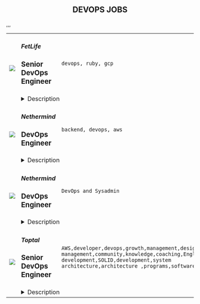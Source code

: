 <div align="center"><h2>DEVOPS JOBS</h2></div><table><tr>
                <td width="100" height="100" rowspan="2">
                    <img src=https://remoteOK.com/assets/img/jobs/6377b99e204306f829274dc42756d97d1657543659.png>
                </td>
                <td width="300">
                    <h5>FetLife</h5>
                    <h3>
					Senior DevOps Engineer				</h3>
                </td>
                <td width="300">
                    <code>devops, ruby, gcp</code>
                </td>
                <td width="200">
                <text>1 days ago</text>
                </td>
                <td width="100" rowspan="2">
                <a href=https://remoteOK.com/jobs/111592 align="right" target="_blank">Apply</a>
                </td>
            </tr>
            <tr>
                <td colspan="3">
                <details><summary>Description</summary>
                <div class="story__copy bigger mb3">At FetLife we're looking for a Senior DevOps Engineer to help us better serve the community.</div><div class="story__copy bigger mb3"><br /></div><div class="story__copy"><h2>The Job</h2><p>As a DevOps Engineer, you'll be working with the engineering team to monitor and improve our security, infrastructure, and performance.</p><p>You'll be responsible for:</p><ul><li>Elevating our DevOps standards through improved monitoring, tooling, and processes</li><li>Planning and performing infrastructure improvements and maintenance</li><li>Monitoring and improving website stability and response times</li><li>Monitoring and improving email deliverability</li><li>Participating in the on-call rotation</li><li>Triaging, replicating, and fixing potential security issues</li><li>Maintaining high CI build success rates and low CI build run times</li></ul><p>Currently, our entire platform is built as a majestic Rails monolith, using Vue.js with Typescript on the front-end.</p><p>More details about our tech stack:</p><ul><li>Testing is done with RSpec &amp; Capybara</li><li>Continuous integration and deployment are done with CircleCI</li><li>MySQL and PostgreSQL for our main databases</li><li>Redis and KeyDB for our activity feeds, session storage, queue management, and caching (currently migrating to ScyllaDB)</li><li>ElasticSearch for full-text search</li><li>DevOps using Containers orchestrated with Kubernetes and Helm</li><li>Service and performance monitoring is done with DataDog and NewRelic</li></ul><h2>About You</h2><p>We're looking for someone who has proven experience building and maintaining large production-level Ruby on Rails applications.</p><p>Ideally, you have experience:</p><ul><li>Working with MySQL, PostgreSQL, or Redis</li><li>Maintaining infrastructure with Docker, Kubernetes, and Google Cloud</li><li>Setting up and maintaining application and infrastructure monitoring</li><li>Managing database performance</li></ul><p>Additionally, since we're 100% remote, we:</p><ul><li>Highly value strong written communicators</li><li>Require at least a few hours of overlap from 8-12 AM EST (2-6 PM CET)</li></ul><h2>Unique to Us</h2><p>Every organization is a bit different, here are some unique things about us:</p><ul><li>We believe the traditional hiring process is broken, so we do things a bit differently. We first bring people on a part-time or full-time contractor so that we can get to know each other. If both sides enjoy working with each other, we make you an official offer.</li><li>We have little to no meetings, we focus on written async communication instead</li><li>The tenure of a DevOps Engineer at FetLife is 2-3x longer than average</li><li>You will work on high-impact projects that will make a difference in many people's lives</li><li>You can always ask questions to your team when you get stuck, but we do appreciate people who are self-sufficient</li><li>Get to learn a lot because we are a small team and everyone gets to work on different parts of the system. Nobody specializes.</li><li>We value focused productive work over long hours. We don't want people to burn out. We want people to work at a consistent pace they can maintain year after year</li></ul><h2>About Us</h2><p>FetLife is the largest kinky social network on this side of the milky way. We:</p><ul><li>Have over 10 million members and growing</li><li>Grew 100% by word-of-mouth</li><li>Serve over 1.5 billion requests a day</li></ul><p>You can find our team and core valuesÂ <a href="https://fetlife.com/team">here</a>.</p><h2>Pay &amp; Benefits</h2><p>We use a standardised salary calculator for each position to ensure we are competitive, fair, and consistent. For this specific role, the rate is between $115kÂ -Â $155k USD / year. Rate is dependent on the level you are currently at.</p><p>Additionally, we offer:</p><ul><li>Paid time off:<ul><li>2 weeks vacation</li><li>5 statutory holidays (e.g. Easter &amp; Thanksgiving)</li><li>2 weeks during Christmas*</li><li>4 day work weeks during the summer months (July &amp; August)*</li></ul></li><li>1 retreat a year (ex. the last one's were in Miami, Vancouver, Tennessee &amp; Montreal)</li><li>A yearly anniversary gift of your choosing (200$ USD for every year with us, ex. 4th anniversary is $800)</li><li>Reimbursed music subscription</li><li>Fully paid maternal or parental leave</li></ul><p><em>* Not guaranteed, but have happened every year</em></p></div>
                </details>
                </td>
            </tr>,<tr>
                <td width="100" height="100" rowspan="2">
                    <img src=https://remoteOK.com/assets/img/jobs/90ff0b83631e7f7d539736fc0bc82c1d1657048761.png>
                </td>
                <td width="300">
                    <h5>Nethermind</h5>
                    <h3>
					DevOps Engineer				</h3>
                </td>
                <td width="300">
                    <code>backend, devops, aws</code>
                </td>
                <td width="200">
                <text>7 days ago</text>
                </td>
                <td width="100" rowspan="2">
                <a href=https://remoteOK.com/jobs/111534 align="right" target="_blank">Apply</a>
                </td>
            </tr>
            <tr>
                <td colspan="3">
                <details><summary>Description</summary>
                <p>Our DevOps team known as the Angkor of Nethermind are responsible for processes related to product development operations.</p><h2><strong>As a member of this team you will:</strong></h2><ul><li><strong>Build and maintain</strong>Â company-wide CI/CD pipelines for different projects (Github Actions)</li><li><strong>Deploy and maintain</strong>Â the blockchain infrastructure in a multi-cloud environment (DigitalOcean, AWS, Google Cloud, others)</li><li><strong>Follow</strong>Â the best, modern security patterns to keep the secrets secure</li><li><strong>Monitor</strong>Â the infrastructure with tools like Grafana, Prometheus, New Relic, OpsGenie</li><li><strong>Write scripts</strong>, lambda functions and even full applications with the language of your choice that can help us improve the workflow</li><li><strong>Automate work</strong>Â - yours and others (Terraform, Ansible, CloudFormation)</li><li><strong>Write clean procedures</strong>Â that everybody can understand and follow</li><li><strong>Participate</strong>Â in the Ethereum ecosystem events from the DevOps side</li><li><strong>Ensure 99.99% system uptime</strong>, smooth operations and work with infra handling millions of request per second</li><li><strong>Have strong cloud networking experience</strong>Â and troubleshooting skills</li><li><strong>Take ownership</strong>Â of end to end automation</li><li><strong>Implement systems</strong>Â that are highly available, scalable and secure on cloud platforms and on-premise</li><li><strong>Work</strong>Â with many different operating systems</li></ul><h2><strong>Perks and benefits:</strong></h2><ul><li>Fully remote</li><li>Flexible working hours</li><li>Plus equity</li></ul>
                </details>
                </td>
            </tr>,<tr>
                <td width="100" height="100" rowspan="2">
                    <img src=https://wwr-pro.s3.amazonaws.com/logos/0076/4780/logo.gif>
                </td>
                <td width="300">
                    <h5>Nethermind</h5>
                    <h3> DevOps Engineer</h3>
                </td>
                <td width="300">
                    <code>DevOps and Sysadmin</code>
                </td>
                <td width="200">
                <text>4 days ago</text>
                </td>
                <td width="100" rowspan="2">
                <a href=https://weworkremotely.com/remote-jobs/nethermind-devops-engineer align="right" target="_blank">Apply</a>
                </td>
            </tr>
            <tr>
                <td colspan="3">
                <details><summary>Description</summary>
                <img src="https://we-work-remotely.imgix.net/logos/0076/4780/logo.gif?ixlib=rails-4.0.0&w=50&h=50&dpr=2&fit=fill&auto=compress" />

<p>
  <strong>Headquarters:</strong> London
    <br /><strong>URL:</strong> <a href="https://nethermind.io">https://nethermind.io</a>
</p>

<div>
<br>Our DevOps team known as the Angkor of Nethermind are responsible for processes related to product development operations.<br><br>
</div><div>
<strong><br>As a member of this team you will:<br></strong><br>
</div><ul>
<li>
<strong>Build and maintain</strong> company-wide CI/CD pipelines for different projects (Github Actions)</li>
<li>
<strong>Deploy and maintain</strong> the blockchain infrastructure in a multi-cloud environment (DigitalOcean, AWS, Google Cloud, others)</li>
<li>
<strong>Follow</strong> the best, modern security patterns to keep the secrets secure</li>
<li>
<strong>Monitor</strong> the infrastructure with tools like Grafana, Prometheus, New Relic, OpsGenie</li>
<li>
<strong>Write scripts</strong>, lambda functions and even full applications with the language of your choice that can help us improve the workflow</li>
<li>
<strong>Automate work</strong> - yours and others (Terraform, Ansible, CloudFormation)</li>
<li>
<strong>Write clean procedures</strong> that everybody can understand and follow</li>
<li>
<strong>Participate</strong> in the Ethereum ecosystem events from the DevOps side</li>
<li>
<strong>Ensure 99.99% system uptime</strong>, smooth operations and work with infra handling millions of request per second</li>
<li>
<strong>Have strong cloud networking experience</strong> and troubleshooting skills</li>
<li>
<strong>Take ownership</strong> of end to end automation</li>
<li>
<strong>Implement systems</strong> that are highly available, scalable and secure on cloud platforms and on-premise</li>
<li>
<strong>Work</strong> with many different operating systems</li>
</ul><div>
<strong><br>Perks and benefits:<br></strong><br>
</div><ul>
<li>Fully remote</li>
<li>Flexible working hours</li>
<li>Plus equity</li>
</ul>

<p><strong>To apply:</strong> <a href="https://weworkremotely.com/remote-jobs/nethermind-devops-engineer">https://weworkremotely.com/remote-jobs/nethermind-devops-engineer</a></p>

                </details>
                </td>
            </tr>,<tr>
                <td width="100" height="100" rowspan="2">
                    <img src=https://wwr-pro.s3.amazonaws.com/logos/0076/3391/logo.gif>
                </td>
                <td width="300">
                    <h5>Clevertech</h5>
                    <h3> Senior DevOps Engineer</h3>
                </td>
                <td width="300">
                    <code>DevOps and Sysadmin</code>
                </td>
                <td width="200">
                <text>7 days ago</text>
                </td>
                <td width="100" rowspan="2">
                <a href=https://weworkremotely.com/remote-jobs/clevertech-senior-devops-engineer-7 align="right" target="_blank">Apply</a>
                </td>
            </tr>
            <tr>
                <td colspan="3">
                <details><summary>Description</summary>
                <img src="https://we-work-remotely.imgix.net/logos/0076/3391/logo.gif?ixlib=rails-4.0.0&w=50&h=50&dpr=2&fit=fill&auto=compress" />

<p>
  <strong>Headquarters:</strong> New York, NY
    <br /><strong>URL:</strong> <a href="https://clevertech.biz">https://clevertech.biz</a>
</p>

<div>Experience Remote done Right. Over 20 years of remote experience, all 500+ staff are 100% remote and we still grow vibrant relationships, provide exceptional opportunities for career growth while working with stellar clients on ambitious projects<br><br>
</div><div><strong>What we're working on:</strong></div><div>Enterprise companies turn to us to help them launch innovative digital products that interact with hundreds of millions of customers, transactions and data points. The problems we solve every day are real and require creativity, grit and determination. We are building a culture that challenges norms while fostering experimentation and personal growth. In order to grasp the scale of problems we face, ideally, you have some exposure to Logistics, FinTech, Transportation, Insurance, Media or other complex multifactor industries</div><div><strong><br>Requirements</strong></div><ul>
<li>7+ years of professional experience (A technical assessment will be required)</li>
<li>Senior-level experience with AWS (EC2, RDS, S3, ECS, ELB)</li>
<li>Strong background in Linux and Mongo Atlas administration</li>
<li>Experience deploying Kubernetes in a production environment</li>
<li>Experience with CI/CD in Jenkins or CircleCi</li>
<li>Infrastructure as code (we use Terraform)</li>
<li>Experience with requirement gathering and presentation to executives</li>
<li>English fluency, verbal and written</li>
<li>Professional, empathic, team player</li>
<li>Problem solver, proactive, go-getter</li>
</ul>

<p><strong>To apply:</strong> <a href="https://weworkremotely.com/remote-jobs/clevertech-senior-devops-engineer-7">https://weworkremotely.com/remote-jobs/clevertech-senior-devops-engineer-7</a></p>

                </details>
                </td>
            </tr>,<tr>
                <td width="100" height="100" rowspan="2">
                    <img src=https://weworkremotely.com/assets/IsotypeV2-1ebe3dd57673f3e8d02b7490bc0faaef55d6a95d3a4aaf17298bd3ed503ae7fe.svg>
                </td>
                <td width="300">
                    <h5>Chainlink Labs</h5>
                    <h3> DevOps Engineer</h3>
                </td>
                <td width="300">
                    <code>DevOps and Sysadmin</code>
                </td>
                <td width="200">
                <text>41 days ago</text>
                </td>
                <td width="100" rowspan="2">
                <a href=https://weworkremotely.com/remote-jobs/chainlink-labs-devops-engineer-1 align="right" target="_blank">Apply</a>
                </td>
            </tr>
            <tr>
                <td colspan="3">
                <details><summary>Description</summary>
                

<p>
  <strong>Headquarters:</strong> United States
    <br /><strong>URL:</strong> <a href="http://chain.link">http://chain.link</a>
</p>

<div><strong>All roles with Chainlink Labs are globally remote based. We encourage you to apply regardless of your location.</strong></div><div>
<br>The infrastructure team enables Chainlink development and maintains services that support the health of the most widely-adopted oracle network in the world. As a DevOps Engineer, you will help us maintain the Chainlink infrastructure, ensure reliable work of internal and customer-facing services, and empower the entire engineering organization to do their best work.</div><div><br></div><div>This job would be perfect for someone who has a strong operations background and would eventually like to grow into an SRE role. The infrastructure team is expanding, and you would have plenty of opportunities to build up your skillset in different areas.</div><div><br></div><div>We are distributed across time zones and continents, and we embrace remote work. In the Infrastructure team, we follow the infrastructure-as-code approach and practice GitOps. Our on-call rotation uses the follow-the-sun pattern: you will be on call some of the time, but there should not be any overnight shifts.</div><div><br></div><div>We all have different backgrounds and are determined to help you succeed no matter where you are or who you are. If you think you would do a great job at Chainlink, we are looking forward to speaking with you, even if you don't match 100% of the job requirements: those describe people we've usually had a great time working with, but they're not a tick-box exercise.<br><br>
</div><div><strong>Your Impact</strong></div><ul>
<li>Maintain full nodes for various blockchains Chainlink supports and find ways to deploy and manage them more efficiently. </li>
<li> Deploy new Chainlink nodes and ensure their reliability. </li>
<li>Understand blockchain-specific monitoring in great depth and help the team cut down on noise by fine-tuning alerts. </li>
<li>Pair with engineers from across the company to help with troubleshooting, deploy new services, and figure out how to increase developer velocity and eliminate pain points.</li>
</ul><div><br></div><div><strong>Requirements</strong></div><ul>
<li>3+ years of relevant professional experience. You probably have an operations background, have worked in a DevOps team before, and are familiar with most tools from our stack (below). </li>
<li>Experience with CI/CD. You know how to deploy your services reliably and have used tools like GitHub Actions, CircleCI, TravisCI, or Jenkins to achieve that.</li>
<li>Experience with scripting and configuration management. You can write scripts to automate routine tasks and have familiarity with tools like Ansible and Packer. </li>
<li>Experience with monitoring and logging. You know how to export metrics to Prometheus, have built a Grafana dashboard or two, and have experience with a centralized logging solution like the Elastic Stack, Splunk or LogDNA.</li>
<li>Experience with distributed systems and container orchestration. You have maintained or even built Kubernetes clusters before and feel comfortable deploying completely new services on them.</li>
<li>Strong communication skills. You can give and receive constructive feedback, and you do not shy away from planning meetings and code reviews.</li>
</ul><div><br></div><div><strong>Desired Qualifications</strong></div><ul>
<li>Excitement for blockchain, Web 3.0, and similar decentralized technologies. </li>
<li>Experience running blockchain full nodes would give you a considerable advantage in this role. </li>
<li>Experience with Chainlink as a developer or a node operator is a similarly big plus. </li>
<li>Experience with GitHub Actions and self-hosted runners in particular.</li>
<li>Experience working remotely in a distributed team.</li>
<li>A strong desire to grow and challenge yourself. While this role is mainly focused on maintenance, we would expect you to constantly find ways to improve and automate services under your purview.</li>
<li>We are giving slight preference to candidates who live in the UTC to UTC+8 range due to our on-call schedule for this particular opening.</li>
</ul><div><br></div><div><strong>Our Stack</strong></div><div>Some of the tools and services we use daily or almost daily are:</div><div><br></div><div>AWS; Terraform/Terragrunt; Kubernetes, Calico and ArgoCD; Prometheus and Grafana; GitHub Actions; Packer</div><div><br></div><div>We expect you to be comfortable with most of those tools and proficient in at least a couple of them.<br><br><strong>About Us<br></strong>Chainlink is the industry standard oracle network for connecting smart contracts to the real world. With Chainlink, developers can build hybrid smart contracts that combine on-chain code with an extensive collection of secure off-chain services powered by Decentralized Oracle Networks. Managed by a global, decentralized community of hundreds of thousands of people, Chainlink is introducing a fairer model for contracts. Its network currently secures billions of dollars in value for smart contracts across the decentralized finance (DeFi), insurance, and gaming ecosystems, among others. The full vision of the Chainlink Network can be found in the <a href="https://research.chain.link/whitepaper-v2.pdf">Chainlink 2.0 whitepaper</a>. Chainlink is trusted by hundreds of organizations—from global enterprises to projects at the forefront of the blockchain economy—to deliver definitive truth via secure, reliable data.  </div><div><br></div><div>This role is location agnostic anywhere in the world, but we ask that you overlap some working hours with Eastern Standard Time (EST).</div><div><br></div><div>We are a fully distributed team and have the tools and benefits to support you in your remote work environment.</div><div><br></div><div><em>Chainlink Labs is an Equal Opportunity Employer.</em></div><div><br></div><div>#LI-Remote</div><div><br></div><div>---</div>

<p><strong>To apply:</strong> <a href="https://weworkremotely.com/remote-jobs/chainlink-labs-devops-engineer-1">https://weworkremotely.com/remote-jobs/chainlink-labs-devops-engineer-1</a></p>

                </details>
                </td>
            </tr>,<tr>
                <td width="100" height="100" rowspan="2">
                    <img src=https://remotive.com/job/1308870/logo>
                </td>
                <td width="300">
                    <h5>TUNE</h5>
                    <h3>DevOps Engineer</h3>
                </td>
                <td width="300">
                    <code>AWS,devops,git,go,kubernetes,marketing,mobile,python,saas,sql,management,operations,design,databases,project management,Engineering,CI/CD,customer experience,knowledge,mentoring,business development,troubleshooting,web,software development,business,infrastructure,hiring,partnerships,SDLC,technical support,cybersecurity,onboarding,culture,gitlab,release,development,IT,software engineering,organization,networks,applications,problem-solving,computer science,backbone,support,production,software</code>
                </td>
                <td width="200">
                <text>4 days ago</text>
                </td>
                <td width="100" rowspan="2">
                <a href=https://remotive.com/remote-jobs/software-dev/devops-engineer-1308870 align="right" target="_blank">Apply</a>
                </td>
            </tr>
            <tr>
                <td colspan="3">
                <details><summary>Description</summary>
                <div> </div>
<div>TUNE makes the industry’s most flexible SaaS platform for managing marketing partnerships across mobile and web. On one platform, you can maximize ROI from onboarding through payout with your most important partners — affiliates, networks, influencers, agencies, and any other business development relationships. TUNE is a remote first company and embraces hiring engineers and various other roles across the United States &amp; Canada.</div>
<div> </div>
<div>TUNE’s Operations team manages TUNE’s infrastructure in AWS and provides tooling to make the Software Development Lifecycle easy and enjoyable. Our systems are highly automated with Gitlab pipelines as the backbone of our build and release processes. Infrastructure management is automated too, it is hosted in AWS and we follow Infrastructure as Code patterns to manage it. Deployments are a mix of EC2-based and Kubernetes deployments.</div>
<div> </div>
<div>We are looking for an experienced Devops Engineer who is looking for an opportunity to work on highly automated systems and help us in our efforts to provide reliable SDLC workflows to TUNE’s engineering organization. We are a fully remote team with members in Seattle and Karachi, Pakistan.</div>
<p><br><br></p>
<div class="h3">Objectives of this Role:</div>
<ul>
<li>Building and setting up new development tools and infrastructure</li>
</ul>
<ul>
<li>Understanding the needs of stakeholders and conveying this to developers</li>
</ul>
<ul>
<li>Working on ways to automate and improve development and release processes</li>
</ul>
<ul>
<li>Ensuring that systems are safe and secure against cybersecurity threats</li>
</ul>
<ul>
<li>Identifying technical problems and developing software updates and ‘fixes’</li>
</ul>
<ul>
<li>Working with software development engineers to establish processes and procedures</li>
</ul>
<ul>
<li>Planning out projects and being involved in project management decisions</li>
</ul>
<ul>
<li>Mentoring</li>
</ul>
<p><br><br></p>
<div class="h3">Daily and Monthly Responsibilities</div>
<ul>
<li>Manage CI/CD system</li>
</ul>
<ul>
<li>Provide Level 2 technical support</li>
</ul>
<ul>
<li>Participate in on-call rotation</li>
</ul>
<ul>
<li>Build tools to reduce occurrences of errors and improve customer experience</li>
</ul>
<ul>
<li>Perform root cause analysis for production errors</li>
</ul>
<ul>
<li>Investigate and resolve technical issues</li>
</ul>
<ul>
<li>Develop scripts to automate monitoring and visualization</li>
</ul>
<ul>
<li>Design procedures for system troubleshooting and maintenance </li>
</ul>
<p><br><br></p>
<div class="h3">Skills and Qualifications</div>
<ul>
<li>BSc in Computer Science, Engineering or relevant field</li>
</ul>
<ul>
<li>Experience as a DevOps Engineer or similar software engineering role</li>
</ul>
<ul>
<li>Proficient with git and git workflows</li>
</ul>
<ul>
<li>Good knowledge of Python or Go</li>
</ul>
<ul>
<li>Working knowledge of databases and SQL</li>
</ul>
<ul>
<li>Problem-solving attitude</li>
</ul>
<ul>
<li>Collaborative team spirit</li>
</ul>
<p><br><br></p>
<div class="h3">Preferred Qualifications</div>
<ul>
<li>Master's degree in Computer Science or Software Engineering</li>
</ul>
<ul>
<li>Experience with software engineering and customer experience</li>
</ul>
<ul>
<li>Experience developing applications</li>
</ul>
<p><br><br></p>
<div class="h3">Compensation/Benefits</div>
<ul>
<li>The salary range for this role is $105k-125k, depending on experience &amp; location</li>
</ul>
<ul>
<li>Performance bonuses</li>
</ul>
<ul>
<li>Yearly profit sharing through our parent company Perseus Group</li>
</ul>
<ul>
<li>Comprehensive medical, dental, and vision benefits</li>
</ul>
<ul>
<li>401(k) retirement fund with matching</li>
</ul>
<ul>
<li>Short and long-term disability</li>
</ul>
<ul>
<li>Flexible spending account</li>
</ul>
<ul>
<li>Competitive time off with annual increases</li>
</ul>
<ul>
<li>9 paid company holidays</li>
</ul>
<div>Why You’ll Love TUNE</div>
<div> </div>
<div>If you value autonomy, collaboration, and personal development, you’ll love working at TUNE! </div>
<div> </div>
<div>Our goal is to foster a remote work environment where employees can directly influence the change they are most passionate about. To maintain a positive, productive culture, we expect every employee to assume good faith in each other and to approach our work and interactions with <a class="postings-link" href="https://www.tune.com/blog/tune-values-told-in-source-code/" rel="nofollow">these values </a>in mind.</div>
<p> </p>
<img src="https://remotive.com/job/track/1308870/blank.gif?source=public_api" alt=""/>
                </details>
                </td>
            </tr>,<tr>
                <td width="100" height="100" rowspan="2">
                    <img src=https://remotive.com/job/1255720/logo>
                </td>
                <td width="300">
                    <h5>Toptal</h5>
                    <h3>Senior DevOps Engineer</h3>
                </td>
                <td width="300">
                    <code>AWS,developer,devops,growth,management,design,project management,community,knowledge,coaching,English,software development,SOLID,development,system architecture,architecture ,programs,software,training</code>
                </td>
                <td width="200">
                <text>20 days ago</text>
                </td>
                <td width="100" rowspan="2">
                <a href=https://remotive.com/remote-jobs/devops/senior-devops-engineer-1255720 align="right" target="_blank">Apply</a>
                </td>
            </tr>
            <tr>
                <td colspan="3">
                <details><summary>Description</summary>
                <p class="h2" dir="ltr" style="margin-top: 18pt; margin-bottom: 4pt; font-weight: 400; line-height: 1.38; color: rgb(83, 42, 33);"><span style="font-variant-numeric: normal; font-variant-east-asian: normal; vertical-align: baseline; white-space: pre-wrap; font-weight: 700; font-style: italic; color: rgb(0, 0, 0);">Design your full-time freelance career as a top freelance developer with Toptal.</span></p><p dir="ltr" style="margin-top: 12pt; margin-bottom: 12pt; line-height: 1.38;"><span style="font-variant-numeric: normal; font-variant-east-asian: normal; vertical-align: baseline; white-space: pre-wrap; color: rgb(0, 0, 0);">Freelance work is defining developer careers in exciting new ways. If you’re passionate about finding rapid career growth potential working with leading Fortune 500 brands and innovative Silicon Valley startups, Toptal could be a great fit for your next career shift. </span></p><p dir="ltr" style="margin-top: 12pt; margin-bottom: 12pt; line-height: 1.38;"><span style="font-variant-numeric: normal; font-variant-east-asian: normal; vertical-align: baseline; white-space: pre-wrap; color: rgb(0, 0, 0);">Toptal is an exclusive talent network made up of the world’s top 3% of developers, connecting the best and brightest freelancers with top organizations. Unlike a 9-to-5 job, you’ll choose your own schedule and work from anywhere. </span><span style="font-variant-numeric: normal; font-variant-east-asian: normal; vertical-align: baseline; white-space: pre-wrap; font-weight: 700; color: rgb(0, 0, 0);">Jobs come to you, so you won’t bid for projects against other developers in a race to the bottom.</span><span style="font-variant-numeric: normal; font-variant-east-asian: normal; vertical-align: baseline; white-space: pre-wrap; color: rgb(0, 0, 0);"> Plus, Toptal takes care of all the overhead, empowering you to focus on successful engagements while getting paid on time, at the rate you decide, every time. Our sophisticated screening process makes sure you are provided with top clients without additional overhead, as well as assistance in maximizing the potential of your full-time freelance career. Joining the Toptal network also gives you access to technical training programs, mentors, and coaching programs, so you can connect with a global community of experts like you to share peer-to-peer knowledge and expand your network globally. </span></p><p dir="ltr" style="margin-top: 12pt; margin-bottom: 12pt; line-height: 1.38;"><span style="font-variant-numeric: normal; font-variant-east-asian: normal; vertical-align: baseline; white-space: pre-wrap; color: rgb(0, 0, 0);">As a freelance developer, you can become a part of an ever-expanding community of experts in over 120 countries, working remotely on projects that meet your career ambitions. </span></p><p dir="ltr" style="margin-top: 12pt; margin-bottom: 12pt; line-height: 1.38;"><span style="font-variant-numeric: normal; font-variant-east-asian: normal; vertical-align: baseline; white-space: pre-wrap; color: rgb(0, 0, 0);">That’s why the world’s top 3% of developers choose Toptal. DevOps Engineers in our network share:</span></p><ul style="padding-inline-start: 48px;"><li dir="ltr" style="list-style-type: disc; font-variant-numeric: normal; font-variant-east-asian: normal; vertical-align: baseline; background-color: transparent; white-space: pre; color: rgb(0, 0, 0);"><p dir="ltr" style="margin-top: 0pt; margin-bottom: 0pt; line-height: 1.38;"><span style="font-variant-numeric: normal; font-variant-east-asian: normal; vertical-align: baseline; white-space: pre-wrap;">English language proficiency</span></p></li><li dir="ltr" style="list-style-type: disc; font-variant-numeric: normal; font-variant-east-asian: normal; vertical-align: baseline; background-color: transparent; white-space: pre; color: rgb(0, 0, 0);"><p dir="ltr" style="margin-top: 0pt; margin-bottom: 0pt; line-height: 1.38;"><span style="font-variant-numeric: normal; font-variant-east-asian: normal; vertical-align: baseline; white-space: pre-wrap; font-weight: 700;">3+ years</span><span style="font-variant-numeric: normal; font-variant-east-asian: normal; vertical-align: baseline; white-space: pre-wrap;"> of professional experience in software development</span></p></li><li dir="ltr" style="list-style-type: disc; font-variant-numeric: normal; font-variant-east-asian: normal; vertical-align: baseline; background-color: transparent; white-space: pre; color: rgb(0, 0, 0);"><p dir="ltr" style="margin-top: 0pt; margin-bottom: 0pt; line-height: 1.38;"><span style="font-variant-numeric: normal; font-variant-east-asian: normal; vertical-align: baseline; white-space: pre-wrap;">Solid experience with </span><span style="font-variant-numeric: normal; font-variant-east-asian: normal; vertical-align: baseline; white-space: pre-wrap; font-weight: 700;">AWS</span><span style="font-variant-numeric: normal; font-variant-east-asian: normal; vertical-align: baseline; white-space: pre-wrap;"> is a strong advantage</span></p></li><li dir="ltr" style="list-style-type: disc; font-variant-numeric: normal; font-variant-east-asian: normal; vertical-align: baseline; background-color: transparent; white-space: pre; color: rgb(0, 0, 0);"><p dir="ltr" style="margin-top: 0pt; margin-bottom: 0pt; line-height: 1.38;"><span style="font-variant-numeric: normal; font-variant-east-asian: normal; vertical-align: baseline; white-space: pre-wrap;">Project management skills</span></p></li><li dir="ltr" style="list-style-type: disc; font-variant-numeric: normal; font-variant-east-asian: normal; vertical-align: baseline; background-color: transparent; white-space: pre; color: rgb(0, 0, 0);"><p dir="ltr" style="margin-top: 0pt; margin-bottom: 0pt; line-height: 1.38;"><span style="font-variant-numeric: normal; font-variant-east-asian: normal; vertical-align: baseline; white-space: pre-wrap;">A keen attention to detail</span></p></li><li dir="ltr" style="list-style-type: disc; font-variant-numeric: normal; font-variant-east-asian: normal; vertical-align: baseline; background-color: transparent; white-space: pre; color: rgb(0, 0, 0);"><p dir="ltr" style="margin-top: 0pt; margin-bottom: 0pt; line-height: 1.38;"><span style="font-variant-numeric: normal; font-variant-east-asian: normal; vertical-align: baseline; white-space: pre-wrap;">Experience with system architecture or leading a software team is a strong advantage</span></p></li><li dir="ltr" style="list-style-type: disc; font-variant-numeric: normal; font-variant-east-asian: normal; vertical-align: baseline; background-color: transparent; white-space: pre; color: rgb(0, 0, 0);"><p dir="ltr" style="margin-top: 0pt; margin-bottom: 42pt; line-height: 1.38;"><span style="font-variant-numeric: normal; font-variant-east-asian: normal; vertical-align: baseline; white-space: pre-wrap; font-weight: 700;">Full-time availability</span><span style="font-variant-numeric: normal; font-variant-east-asian: normal; vertical-align: baseline; white-space: pre-wrap;"> is a strong advantage</span></p></li></ul><p dir="ltr" style="margin-top: 12pt; margin-bottom: 12pt; line-height: 1.38;"><span style="font-variant-numeric: normal; font-variant-east-asian: normal; vertical-align: baseline; white-space: pre-wrap; color: rgb(0, 0, 0);">Curious to know how much you could make? Check out our DevOps engineer rate calculator:</span><a href="https://topt.al/rRcmJn" rel="nofollow" style="text-decoration: none;"><span style="font-variant-numeric: normal; font-variant-east-asian: normal; vertical-align: baseline; white-space: pre-wrap; color: rgb(0, 0, 0);"> </span></a><a href="https://topt.al/rqcbMg" rel="nofollow">https://topt.al/rqcbMg</a></p><p dir="ltr" style="margin-top: 12pt; margin-bottom: 12pt; line-height: 1.38;"><span style="font-variant-numeric: normal; font-variant-east-asian: normal; vertical-align: baseline; white-space: pre-wrap; color: rgb(0, 0, 0);">If you’re interested in pursuing an engaging career working on full-time freelance jobs for exclusive clients, take the next step by clicking apply and filling out the short form:</span><a href="https://topt.al/VwcMQG" rel="nofollow" style="text-decoration: none;"><span style="font-variant-numeric: normal; font-variant-east-asian: normal; vertical-align: baseline; white-space: pre-wrap; color: rgb(0, 0, 0);"> </span></a><span style="font-variant-numeric: normal; font-variant-east-asian: normal; text-decoration-skip-ink: none; vertical-align: baseline; white-space: pre-wrap; color: rgb(17, 85, 204);"><a href="https://topt.al/Qkcv4y" rel="nofollow"><strong>https://topt.al/Qkcv4y</strong></a></span></p>
<img src="https://remotive.com/job/track/1255720/blank.gif?source=public_api" alt=""/>
                </details>
                </td>
            </tr></table>